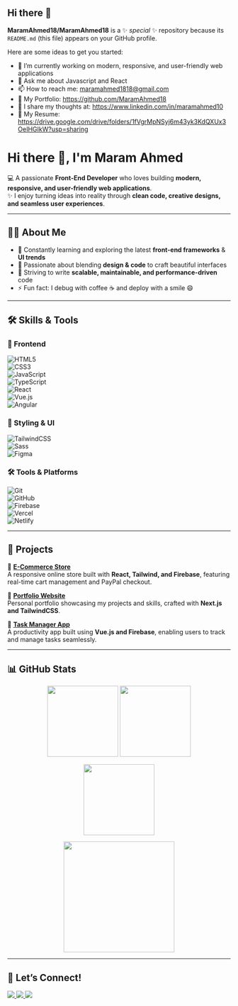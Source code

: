 ## Hi there 👋


**MaramAhmed18/MaramAhmed18** is a ✨ _special_ ✨ repository because its `README.md` (this file) appears on your GitHub profile.

Here are some ideas to get you started:

- 🔭 I’m currently working on modern, responsive, and user-friendly web applications
- 💬 Ask me about Javascript and React
- 📫 How to reach me: maramahmed1818@gmail.com
- 📁 My Portfolio: https://github.com/MaramAhmed18
- 📝 I share my thoughts at: https://www.linkedin.com/in/maramahmed10
- 📄 My Resume: https://drive.google.com/drive/folders/1fVgrMpNSyj6m43yk3KdQXUx3OeIHGIkW?usp=sharing
# Hi there 👋, I'm Maram Ahmed 

💻 A passionate **Front-End Developer** who loves building **modern, responsive, and user-friendly web applications**.  
✨ I enjoy turning ideas into reality through **clean code, creative designs, and seamless user experiences**.  

---

## 👨‍💻 About Me  
- 🌱 Constantly learning and exploring the latest **front-end frameworks** & **UI trends**  
- 🎨 Passionate about blending **design & code** to craft beautiful interfaces  
- 🚀 Striving to write **scalable, maintainable, and performance-driven** code  
- ⚡ Fun fact: I debug with coffee ☕ and deploy with a smile 😄  

---

## 🛠️ Skills & Tools  

### 🚀 Frontend  
![HTML5](https://img.shields.io/badge/HTML5-E34F26?logo=html5&logoColor=fff)  
![CSS3](https://img.shields.io/badge/CSS3-1572B6?logo=css3&logoColor=fff)  
![JavaScript](https://img.shields.io/badge/JavaScript-F7DF1E?logo=javascript&logoColor=000)  
![TypeScript](https://img.shields.io/badge/TypeScript-3178C6?logo=typescript&logoColor=fff)  
![React](https://img.shields.io/badge/React-61DAFB?logo=react&logoColor=000)  
![Vue.js](https://img.shields.io/badge/Vue.js-42B883?logo=vue.js&logoColor=fff)  
![Angular](https://img.shields.io/badge/Angular-DD0031?logo=angular&logoColor=fff)  

### 🎨 Styling & UI  
![TailwindCSS](https://img.shields.io/badge/Tailwind_CSS-38B2AC?logo=tailwind-css&logoColor=fff)  
![Sass](https://img.shields.io/badge/Sass-CC6699?logo=sass&logoColor=fff)  
![Figma](https://img.shields.io/badge/Figma-F24E1E?logo=figma&logoColor=fff)  

### 🛠️ Tools & Platforms  
![Git](https://img.shields.io/badge/Git-F05032?logo=git&logoColor=fff)  
![GitHub](https://img.shields.io/badge/GitHub-181717?logo=github&logoColor=fff)  
![Firebase](https://img.shields.io/badge/Firebase-FFCA28?logo=firebase&logoColor=000)  
![Vercel](https://img.shields.io/badge/Vercel-000000?logo=vercel&logoColor=fff)  
![Netlify](https://img.shields.io/badge/Netlify-00C7B7?logo=netlify&logoColor=fff)  

---

## 📂 Projects  

🔹 **[E-Commerce Store](https://github.com/yourusername/ecommerce)**  
A responsive online store built with **React, Tailwind, and Firebase**, featuring real-time cart management and PayPal checkout.  

🔹 **[Portfolio Website](https://github.com/yourusername/portfolio)**  
Personal portfolio showcasing my projects and skills, crafted with **Next.js and TailwindCSS**.  

🔹 **[Task Manager App](https://github.com/yourusername/task-manager)**  
A productivity app built using **Vue.js and Firebase**, enabling users to track and manage tasks seamlessly.  

---

## 📊 GitHub Stats  

<p align="center">
  <img src="https://github-readme-stats.vercel.app/api?username=yourusername&show_icons=true&theme=tokyonight" height="160" />
  <img src="https://github-readme-stats.vercel.app/api/top-langs/?username=yourusername&layout=compact&theme=tokyonight" height="160" />
</p>

<p align="center">
  <img src="https://github-readme-streak-stats.herokuapp.com/?user=yourusername&theme=tokyonight" height="160" />
</p>

<p align="center">
  <img src="https://github-readme-activity-graph.vercel.app/graph?username=yourusername&theme=tokyo-night" height="250" />
</p>

---

## 🤝 Let’s Connect!  

<p align="left">
  <a href="https://linkedin.com/in/yourusername">
    <img src="https://img.shields.io/badge/LinkedIn-0A66C2?logo=linkedin&logoColor=fff" />
  </a>
  <a href="https://github.com/yourusername">
    <img src="https://img.shields.io/badge/GitHub-181717?logo=github&logoColor=fff" />
  </a>
  <a href="mailto:your.email@example.com">
    <img src="https://img.shields.io/badge/Email-D14836?logo=gmail&logoColor=fff" />
  </a>
</p>

